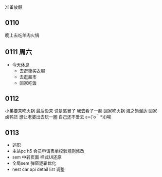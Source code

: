 准备放假

## 0110
晚上去吃羊肉火锅
## 0111 周六
- 今天休息
  - 去逛街买衣服
  - 去逛超市
  - 回家吃饭


## 0112
小弟要来吃火锅 最后没来 说是感冒了 我去看了一趟
回家吃火锅 海之韵溜达 回家卤鸭货
想让老婆出去玩一圈
自己还不爱去 ε=(´ο｀*)))唉


## 0113

- 述职
- 主站pc h5 会员申请表单校验规则修改
- sem 中转页面 样式UI还原
- 全局sem 弹窗逻辑优化
- nest car api detail list 调整 